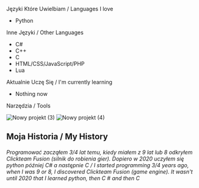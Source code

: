 Języki Które Uwielbiam / Languages I love
- Python


Inne Języki / Other Languages


- C#
- C++
- C
- HTML/CSS/JavaScript/PHP
- Lua

Aktualnie Uczę Się / I'm currently learning
- Nothing now

Narzędzia / Tools


![Nowy projekt (3)](https://user-images.githubusercontent.com/62306123/148423640-6cd393b4-a7f9-4623-a191-1ae414b9cea9.png)      ![Nowy projekt (4)](https://user-images.githubusercontent.com/62306123/148423657-61b5cb84-01c2-43a2-81cf-e330635937da.png)      


## Moja Historia / My History
###### Programować zacząłem 3/4 lat temu, kiedy miałem z 9 lat lub 8 odkryłem Clickteam Fusion (silnik do robienia gier). Dopiero w 2020 uczyłem się python później C# a następnie C / I started programming 3/4 years ago, when I was 9 or 8, I discovered Clickteam Fusion (game engine). It wasn't until 2020 that I learned python, then C # and then C
